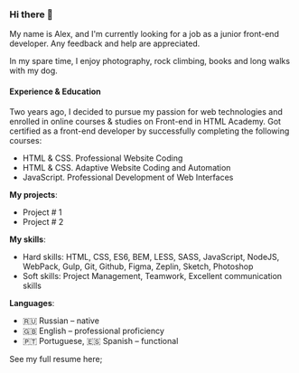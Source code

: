 ### Hi there 👋
My name is Alex, and I'm currently looking for a job as a junior front-end developer. Any feedback and help are appreciated.

In my spare time, I enjoy photography, rock climbing, books and long walks with my dog.

#### Experience & Education

Two years ago, I decided to pursue my passion for web technologies and enrolled in online courses & studies on Front-end in HTML Academy. Got certified as a front-end developer by successfully completing the following courses: 
- HTML & CSS. Professional Website Coding
- HTML & CSS. Adaptive Website Coding and Automation
- JavaScript. Professional Development of Web Interfaces

**My projects**: 
- Project # 1
- Project # 2

**My skills**: 
- Hard skills: HTML, CSS, ES6, BEM, LESS, SASS, JavaScript, NodeJS, WebPack, Gulp, Git, Github, Figma, Zeplin, Sketch, Photoshop
- Soft skills: Project Management, Teamwork, Excellent communication skills

**Languages**:
- :ru: Russian – native
- :gb: English – professional proficiency
- 🇵🇹 Portuguese, :es: Spanish – functional


See my full resume here;

<!--
**morrisonalexx/morrisonalexx** is a ✨ _special_ ✨ repository because its `README.md` (this file) appears on your GitHub profile.

Here are some ideas to get you started:

- 🔭 I’m currently working on ...
- 🌱 I’m currently learning ...
- 👯 I’m looking to collaborate on ...
- 🤔 I’m looking for help with ...
- 💬 Ask me about ...
- 📫 How to reach me: ...
- 😄 Pronouns: ...
- ⚡ Fun fact: ...
-->

